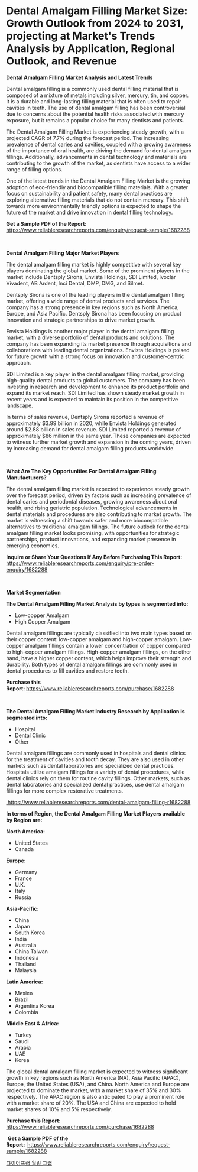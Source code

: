 <p><h1>Dental Amalgam Filling Market Size: Growth Outlook from 2024 to 2031, projecting at Market's Trends Analysis by Application, Regional Outlook, and Revenue</h1></p><p><strong>Dental Amalgam Filling Market Analysis and Latest Trends</strong></p>
<p><p>Dental amalgam filling is a commonly used dental filling material that is composed of a mixture of metals including silver, mercury, tin, and copper. It is a durable and long-lasting filling material that is often used to repair cavities in teeth. The use of dental amalgam filling has been controversial due to concerns about the potential health risks associated with mercury exposure, but it remains a popular choice for many dentists and patients.</p><p>The Dental Amalgam Filling Market is experiencing steady growth, with a projected CAGR of 7.7% during the forecast period. The increasing prevalence of dental caries and cavities, coupled with a growing awareness of the importance of oral health, are driving the demand for dental amalgam fillings. Additionally, advancements in dental technology and materials are contributing to the growth of the market, as dentists have access to a wider range of filling options.</p><p>One of the latest trends in the Dental Amalgam Filling Market is the growing adoption of eco-friendly and biocompatible filling materials. With a greater focus on sustainability and patient safety, many dental practices are exploring alternative filling materials that do not contain mercury. This shift towards more environmentally friendly options is expected to shape the future of the market and drive innovation in dental filling technology.</p></p>
<p><strong>Get a Sample PDF of the Report:&nbsp;</strong> <a href="https://www.reliableresearchreports.com/enquiry/request-sample/1682288">https://www.reliableresearchreports.com/enquiry/request-sample/1682288</a></p>
<p>&nbsp;</p>
<p><strong>Dental Amalgam Filling Major Market Players</strong></p>
<p><p>The dental amalgam filling market is highly competitive with several key players dominating the global market. Some of the prominent players in the market include Dentsply Sirona, Envista Holdings, SDI Limited, Ivoclar Vivadent, AB Ardent, Inci Dental, DMP, DMG, and Silmet.</p><p>Dentsply Sirona is one of the leading players in the dental amalgam filling market, offering a wide range of dental products and services. The company has a strong presence in key regions such as North America, Europe, and Asia Pacific. Dentsply Sirona has been focusing on product innovation and strategic partnerships to drive market growth.</p><p>Envista Holdings is another major player in the dental amalgam filling market, with a diverse portfolio of dental products and solutions. The company has been expanding its market presence through acquisitions and collaborations with leading dental organizations. Envista Holdings is poised for future growth with a strong focus on innovation and customer-centric approach.</p><p>SDI Limited is a key player in the dental amalgam filling market, providing high-quality dental products to global customers. The company has been investing in research and development to enhance its product portfolio and expand its market reach. SDI Limited has shown steady market growth in recent years and is expected to maintain its position in the competitive landscape.</p><p>In terms of sales revenue, Dentsply Sirona reported a revenue of approximately $3.99 billion in 2020, while Envista Holdings generated around $2.88 billion in sales revenue. SDI Limited reported a revenue of approximately $86 million in the same year. These companies are expected to witness further market growth and expansion in the coming years, driven by increasing demand for dental amalgam filling products worldwide.</p></p>
<p>&nbsp;</p>
<p><strong>What Are The Key Opportunities For Dental Amalgam Filling Manufacturers?</strong></p>
<p><p>The dental amalgam filling market is expected to experience steady growth over the forecast period, driven by factors such as increasing prevalence of dental caries and periodontal diseases, growing awareness about oral health, and rising geriatric population. Technological advancements in dental materials and procedures are also contributing to market growth. The market is witnessing a shift towards safer and more biocompatible alternatives to traditional amalgam fillings. The future outlook for the dental amalgam filling market looks promising, with opportunities for strategic partnerships, product innovations, and expanding market presence in emerging economies.</p></p>
<p><strong>Inquire or Share Your Questions If Any Before Purchasing This Report:</strong> <a href="https://www.reliableresearchreports.com/enquiry/pre-order-enquiry/1682288">https://www.reliableresearchreports.com/enquiry/pre-order-enquiry/1682288</a></p>
<p>&nbsp;</p>
<p><strong>Market Segmentation</strong></p>
<p><strong>The Dental Amalgam Filling Market Analysis by types is segmented into:</strong></p>
<p><ul><li>Low-copper Amalgam</li><li>High Copper Amalgam</li></ul></p>
<p><p>Dental amalgam fillings are typically classified into two main types based on their copper content: low-copper amalgam and high-copper amalgam. Low-copper amalgam fillings contain a lower concentration of copper compared to high-copper amalgam fillings. High-copper amalgam fillings, on the other hand, have a higher copper content, which helps improve their strength and durability. Both types of dental amalgam fillings are commonly used in dental procedures to fill cavities and restore teeth.</p></p>
<p><strong>Purchase this Report:&nbsp;</strong><a href="https://www.reliableresearchreports.com/purchase/1682288">https://www.reliableresearchreports.com/purchase/1682288</a></p>
<p>&nbsp;</p>
<p><strong>The Dental Amalgam Filling Market Industry Research by Application is segmented into:</strong></p>
<p><ul><li>Hospital</li><li>Dental Clinic</li><li>Other</li></ul></p>
<p><p>Dental amalgam fillings are commonly used in hospitals and dental clinics for the treatment of cavities and tooth decay. They are also used in other markets such as dental laboratories and specialized dental practices. Hospitals utilize amalgam fillings for a variety of dental procedures, while dental clinics rely on them for routine cavity fillings. Other markets, such as dental laboratories and specialized dental practices, use dental amalgam fillings for more complex restorative treatments.</p></p>
<p><a href="https://www.reliableresearchreports.com/dental-amalgam-filling-r1682288">&nbsp;https://www.reliableresearchreports.com/dental-amalgam-filling-r1682288</a></p>
<p><strong>In terms of Region, the Dental Amalgam Filling Market Players available by Region are:</strong></p>
<p>
    <p> <strong> North America: </strong>
        <ul>
            <li>United States</li>
            <li>Canada</li>
        </ul>
        </p> 
    <p> <strong> Europe: </strong>
        <ul>
            <li>Germany</li>
            <li>France</li>
            <li>U.K.</li>
            <li>Italy</li>
            <li>Russia</li>
        </ul>
        </p> 
    <p> <strong> Asia-Pacific: </strong>
        <ul>
            <li>China</li>
            <li>Japan</li>
            <li>South Korea</li>
            <li>India</li>
            <li>Australia</li>
            <li>China Taiwan</li>
            <li>Indonesia</li>
            <li>Thailand</li>
            <li>Malaysia</li>
        </ul>
        </p> 
    <p> <strong> Latin America: </strong>
        <ul>
            <li>Mexico</li>
            <li>Brazil</li>
            <li>Argentina Korea</li>
            <li>Colombia</li>
        </ul>
        </p> 
    <p> <strong> Middle East & Africa: </strong>
        <ul>
            <li>Turkey</li>
            <li>Saudi</li>
            <li>Arabia</li>
            <li>UAE</li>
            <li>Korea</li>
        </ul>
    </p>
    </p>
<p><p>The global dental amalgam filling market is expected to witness significant growth in key regions such as North America (NA), Asia Pacific (APAC), Europe, the United States (USA), and China. North America and Europe are projected to dominate the market, with a market share of 35% and 30% respectively. The APAC region is also anticipated to play a prominent role with a market share of 20%. The USA and China are expected to hold market shares of 10% and 5% respectively.</p></p>
<p><strong>Purchase this Report: </strong><a href="https://www.reliableresearchreports.com/purchase/1682288">https://www.reliableresearchreports.com/purchase/1682288</a></p>
<p>&nbsp;<strong>Get a Sample PDF of the Report:&nbsp;&nbsp;</strong><a href="https://www.reliableresearchreports.com/enquiry/request-sample/1682288">https://www.reliableresearchreports.com/enquiry/request-sample/1682288</a></p>
<p><strong></strong></p>
<p><p><a href="https://github.com/Wesleyeilly8796202/Market-Research-Report-List-1/blob/main/246576992274.md">다이어프램 월링 그랩</a></p></p>